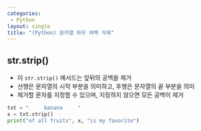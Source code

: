 ```yaml
---
categories: 
 - Python
layout: single
title: "(Python) 문자열 좌우 여백 삭제"
---
```


## str.strip()

- 이 <code>str.strip()</code> 메서드는 앞뒤의 공백을 제거
- 선행은 문자열의 시작 부분을 의미하고, 후행은 문자열의 끝 부분을 의미
- 제거할 문자를 지정할 수 있으며, 지정하지 않으면 모든 공백이 제거

```python
txt = "     banana     "
x = txt.strip()
print("of all fruits", x, "is my favorite")

```
<br>
